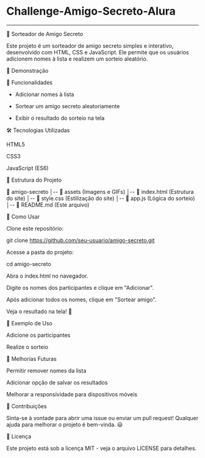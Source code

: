 # Challenge-Amigo-Secreto-Alura
----------------------------------------------------------------
🎁 Sorteador de Amigo Secreto

Este projeto é um sorteador de amigo secreto simples e interativo, desenvolvido com HTML, CSS e JavaScript. Ele permite que os usuários adicionem nomes à lista e realizem um sorteio aleatório.

🚀 Demonstração



📌 Funcionalidades

- Adicionar nomes à lista

- Sortear um amigo secreto aleatoriamente

- Exibir o resultado do sorteio na tela

🛠️ Tecnologias Utilizadas

HTML5

CSS3

JavaScript (ES6)

📂 Estrutura do Projeto

📁 amigo-secreto
│-- 📁 assets (Imagens e GIFs)
│-- 📄 index.html (Estrutura do site)
│-- 📄 style.css (Estilização do site)
│-- 📄 app.js (Lógica do sorteio)
│-- 📄 README.md (Este arquivo)

🎯 Como Usar

Clone este repositório:

git clone https://github.com/seu-usuario/amigo-secreto.git

Acesse a pasta do projeto:

cd amigo-secreto

Abra o index.html no navegador.

Digite os nomes dos participantes e clique em "Adicionar".

Após adicionar todos os nomes, clique em "Sortear amigo".

Veja o resultado na tela! 🎉

📸 Exemplo de Uso

Adicione os participantes


Realize o sorteio


📝 Melhorias Futuras

Permitir remover nomes da lista

Adicionar opção de salvar os resultados

Melhorar a responsividade para dispositivos móveis

🤝 Contribuições

Sinta-se à vontade para abrir uma issue ou enviar um pull request! Qualquer ajuda para melhorar o projeto é bem-vinda. 😃

📜 Licença

Este projeto está sob a licença MIT - veja o arquivo LICENSE para detalhes.
